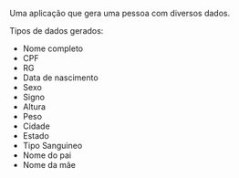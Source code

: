 Uma aplicação que gera uma pessoa com diversos dados.

Tipos de dados gerados:<br>
<ul>
    <li>Nome completo</li>
    <li>CPF</li>
    <li>RG</li>
    <li>Data de nascimento</li>
    <li>Sexo</li>
    <li>Signo</li>
    <li>Altura</li>
    <li>Peso</li>
    <li>Cidade</li>
    <li>Estado</li>
    <li>Tipo Sanguineo</li>
    <li>Nome do pai</li>
    <li>Nome da mãe</li>
</ul>